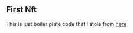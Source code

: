 ## First Nft 

This is just boiler plate code that i stole from [here](https://forum.openzeppelin.com/t/create-an-nft-and-deploy-to-a-public-testnet-using-truffle/2961)